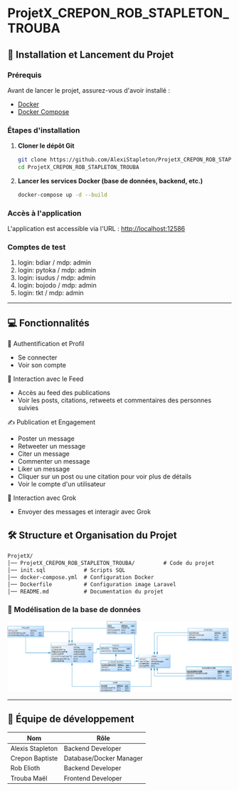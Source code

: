 # ProjetX_CREPON_ROB_STAPLETON_TROUBA

## 🚀 Installation et Lancement du Projet

### Prérequis
Avant de lancer le projet, assurez-vous d'avoir installé :
- [Docker](https://www.docker.com/)
- [Docker Compose](https://docs.docker.com/compose/install/)

### Étapes d'installation
1. **Cloner le dépôt Git**
   ```sh
   git clone https://github.com/AlexiStapleton/ProjetX_CREPON_ROB_STAPLETON_TROUBA.git
   cd ProjetX_CREPON_ROB_STAPLETON_TROUBA
   ```

2. **Lancer les services Docker (base de données, backend, etc.)**
   ```sh
   docker-compose up -d --build
   ```

### Accès à l'application
L'application est accessible via l'URL : [http://localhost:12586](http://localhost:12586)

### Comptes de test
1. login: bdiar / mdp: admin
2. login: pytoka / mdp: admin
3. login: isudus / mdp: admin
4. login: bojodo / mdp: admin
5. login: tkt / mdp: admin

---
## 💻 Fonctionnalités

🔑 Authentification et Profil
- Se connecter
- Voir son compte

📢 Interaction avec le Feed
- Accès au feed des publications
- Voir les posts, citations, retweets et commentaires des personnes suivies

✍️ Publication et Engagement
- Poster un message
- Retweeter un message
- Citer un message
- Commenter un message
- Liker un message
- Cliquer sur un post ou une citation pour voir plus de détails
- Voir le compte d'un utilisateur

🤖 Interaction avec Grok
- Envoyer des messages et interagir avec Grok

## 🛠 Structure et Organisation du Projet

```
ProjetX/
│── ProjetX_CREPON_ROB_STAPLETON_TROUBA/         # Code du projet
│── init.sql            # Scripts SQL
│── docker-compose.yml  # Configuration Docker
│── Dockerfile          # Configuration image Laravel
│── README.md           # Documentation du projet
```

### 📌 Modélisation de la base de données

![Schéma de la base de données](modelisation.png)

---

## 👥 Équipe de développement

| Nom                | Rôle                   |
|--------------------|------------------------|
| Alexis Stapleton   | Backend Developer      |
| Crepon Baptiste    | Database/Docker Manager|
| Rob Elioth         | Backend Developer      |
| Trouba Maël        | Frontend Developer     |

